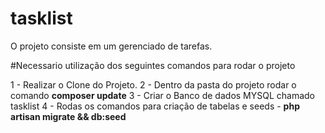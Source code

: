 # tasklist
O projeto consiste em um gerenciado de tarefas.


#Necessario utilização dos seguintes comandos para rodar o projeto

1 - Realizar o Clone do Projeto.
2 - Dentro da pasta do projeto rodar o comando <b>composer update</b>
3 - Criar o Banco de dados MYSQL chamado tasklist
4 - Rodas os comandos para criação de tabelas e seeds - <b>php artisan migrate && db:seed </b>
